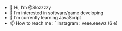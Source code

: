 - 👋 Hi, I’m @Slozzzzy
- 👀 I’m interested in software/game developing
- 🌱 I’m currently learning JavaScript
- 📫 How to reach me :
` Instagram : veee.eeewz (6 e)

<!---
Slozzzzy/Slozzzzy is a ✨ special ✨ repository because its `README.md` (this file) appears on your GitHub profile.
You can click the Preview link to take a look at your changes.
--->
